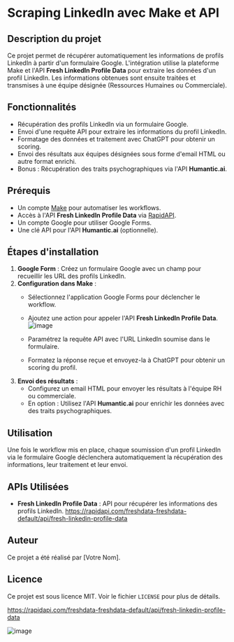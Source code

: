 # Scraping LinkedIn avec Make et API

## Description du projet

Ce projet permet de récupérer automatiquement les informations de profils LinkedIn à partir d'un formulaire Google. L'intégration utilise la plateforme Make et l'API **Fresh LinkedIn Profile Data** pour extraire les données d'un profil LinkedIn. Les informations obtenues sont ensuite traitées et transmises à une équipe désignée (Ressources Humaines ou Commerciale).

## Fonctionnalités

- Récupération des profils LinkedIn via un formulaire Google.
- Envoi d'une requête API pour extraire les informations du profil LinkedIn.
- Formatage des données et traitement avec ChatGPT pour obtenir un scoring.
- Envoi des résultats aux équipes désignées sous forme d'email HTML ou autre format enrichi.
- Bonus : Récupération des traits psychographiques via l'API **Humantic.ai**.

## Prérequis

- Un compte [Make](https://www.make.com/en) pour automatiser les workflows.
- Accès à l'API **Fresh LinkedIn Profile Data** via [RapidAPI](https://rapidapi.com/freshdata-freshdata-default/api/fresh-linkedin-profile-data).
- Un compte Google pour utiliser Google Forms.
- Une clé API pour l'API **Humantic.ai** (optionnelle).

## Étapes d'installation

1. **Google Form** : Créez un formulaire Google avec un champ pour recueillir les URL des profils LinkedIn.
2. **Configuration dans Make** :
   - Sélectionnez l'application Google Forms pour déclencher le workflow.
   - Ajoutez une action pour appeler l'API **Fresh LinkedIn Profile Data**.
![image](https://github.com/user-attachments/assets/ed62a57c-ac67-4d57-96db-0e9daa2cbbcf)

   - Paramétrez la requête API avec l'URL LinkedIn soumise dans le formulaire.
   - Formatez la réponse reçue et envoyez-la à ChatGPT pour obtenir un scoring du profil.
3. **Envoi des résultats** :
   - Configurez un email HTML pour envoyer les résultats à l'équipe RH ou commerciale.
   - En option : Utilisez l'API **Humantic.ai** pour enrichir les données avec des traits psychographiques.

## Utilisation

Une fois le workflow mis en place, chaque soumission d'un profil LinkedIn via le formulaire Google déclenchera automatiquement la récupération des informations, leur traitement et leur envoi.

## APIs Utilisées

- **Fresh LinkedIn Profile Data** : API pour récupérer les informations des profils LinkedIn.
https://rapidapi.com/freshdata-freshdata-default/api/fresh-linkedin-profile-data


## Auteur

Ce projet a été réalisé par [Votre Nom].

## Licence

Ce projet est sous licence MIT. Voir le fichier `LICENSE` pour plus de détails.

https://rapidapi.com/freshdata-freshdata-default/api/fresh-linkedin-profile-data



![image](https://github.com/user-attachments/assets/ed62a57c-ac67-4d57-96db-0e9daa2cbbcf)
